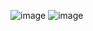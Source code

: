 ![image](https://user-images.githubusercontent.com/74417086/117499151-4013eb80-af94-11eb-9cad-b06ab050b53d.png)
![image](https://user-images.githubusercontent.com/74417086/117499191-4dc97100-af94-11eb-959d-9625cf79a482.png)
